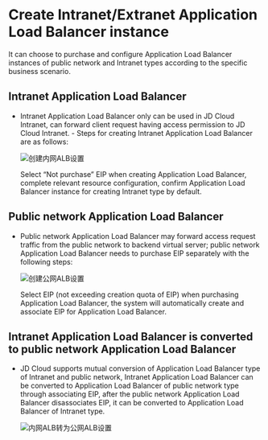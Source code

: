 # Create Intranet/Extranet Application Load Balancer instance

It can choose to purchase and configure Application Load Balancer instances of public network and Intranet types according to the specific business scenario.

## Intranet Application Load Balancer

- Intranet Application Load Balancer only can be used in JD Cloud Intranet, can forward client request having access permission to JD Cloud Intranet. - Steps for creating Intranet Application Load Balancer are as follows:

	![创建内网ALB设置](../../../../image/Networking/ALB/ALB-058.png)

	Select “Not purchase” EIP when creating Application Load Balancer, complete relevant resource configuration, confirm Application Load Balancer instance for creating Intranet type by default.
	
## Public network Application Load Balancer

- Public network Application Load Balancer may forward access request traffic from the public network to backend virtual server; public network Application Load Balancer needs to purchase EIP separately with the following steps:

	![创建公网ALB设置](../../../../image/Networking/ALB/ALB-059.png)

	Select EIP (not exceeding creation quota of EIP) when purchasing Application Load Balancer, the system will automatically create and associate EIP for Application Load Balancer.

## Intranet Application Load Balancer is converted to public network Application Load Balancer

- JD Cloud supports mutual conversion of Application Load Balancer type of Intranet and public network, Intranet Application Load Balancer can be converted to Application Load Balancer of public network type through associating EIP, after the public network Application Load Balancer disassociates EIP, it can be converted to Application Load Balancer of Intranet type.

	![内网ALB转为公网ALB设置](../../../../image/Networking/ALB/ALB-060.png)

	
